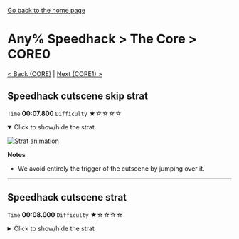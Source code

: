 [Go back to the home page](https://github.com/Doublevil/scbspeedrun)

# Any% Speedhack > The Core > CORE0

[< Back (CORE)](https://github.com/Doublevil/scbspeedrun/blob/main/levels/any_sh/CORE/CORE.md) | [Next (CORE1) >](https://github.com/Doublevil/scbspeedrun/blob/main/levels/any_sh/CORE/CORE1.md)

## Speedhack cutscene skip strat

`Time` **00:07.800** `Difficulty` ★☆☆☆☆
<details open>
  <summary>Click to show/hide the strat</summary>

  [![Strat animation](https://github.com/Doublevil/scbspeedrun/blob/main/media/levels/CORE/CORE0_S_CutsceneSkip.webp)](https://github.com/Doublevil/scbspeedrun/blob/main/media/levels/CORE/CORE0_S_CutsceneSkip.mp4?raw=true)

  **Notes**
  - We avoid entirely the trigger of the cutscene by jumping over it.
</details>

---
## Speedhack cutscene strat

`Time` **00:08.000** `Difficulty` ★☆☆☆☆
<details>
  <summary>Click to show/hide the strat</summary>

  [![Strat animation](https://github.com/Doublevil/scbspeedrun/blob/main/media/levels/CORE/CORE0_S_Cutscene.webp)](https://github.com/Doublevil/scbspeedrun/blob/main/media/levels/CORE/CORE0_S_Cutscene.mp4?raw=true)
</details>
